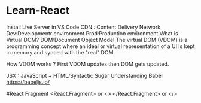 # Learn-React
Install Live Server in VS Code
CDN : Content Delivery Network
Dev:Developmentr environment
Prod:Production environment
What is Virtual DOM?
DOM:Document Object Model
The virtual DOM (VDOM) is a programming concept where an ideal or virtual representation of a UI is kept in memory and synced with the "real" DOM.

How VDOM works ?
First VDOM updates then DOM gets updated.

JSX :  JavaScript + HTML/Syntactic Sugar
Understanding Babel
https://babeljs.io/

#React Fragment
<React.Fragment> or <>
</React.Fragment> or </>